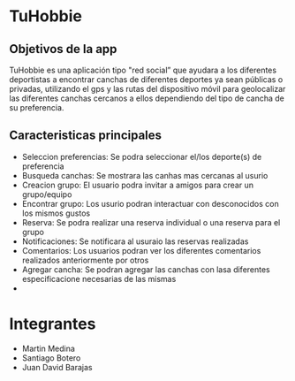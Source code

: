 # TuHobbie

## Objetivos de la app
TuHobbie es una aplicación tipo "red social” que ayudara a los diferentes deportistas a encontrar canchas de diferentes deportes ya sean públicas o privadas, utilizando el gps y las rutas del dispositivo móvil para geolocalizar las diferentes canchas cercanos a ellos dependiendo del tipo de cancha de su preferencia.

## Caracteristicas principales
- Seleccion preferencias: Se podra seleccionar el/los deporte(s) de preferencia
- Busqueda canchas: Se mostrara las canhas mas cercanas al usurio
- Creacion grupo: El usuario podra invitar a amigos para crear un grupo/equipo
- Encontrar grupo: Los usurio podran interactuar con desconocidos con los mismos gustos
- Reserva: Se podra realizar una reserva individual o una reserva para el grupo
- Notificaciones: Se notificara al usuraio las reservas realizadas
- Comentarios: Los usuarios podran ver los diferentes comentarios realizados anteriormente por otros
- Agregar cancha: Se podran agregar las canchas con lasa diferentes especificacione necesarias de las mismas
- 
# Integrantes
- Martin Medina
- Santiago Botero
- Juan David Barajas
